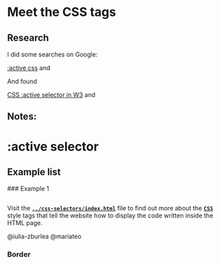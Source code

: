 # Meet the CSS tags

## Research

I did some searches on Google:

[:active css](https://www.google.com/search?q=:active+css)
and

And found

[CSS :active selector in W3](https://www.w3schools.com/cssref/sel_active.asp)
and

## Notes:

# :active selector

## Example list

### Example 1

```html:

```

Visit the <ins>**`../css-selectors/index.html`**</ins> file to find out more about the <ins>**`CSS`**</ins> style tags that tell the website how to display the code written inside the HTML page.

@iulia-zburlea
@mariateo

### Border
